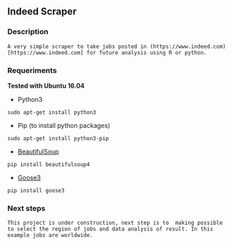 ## Indeed Scraper ##

### Description

	A very simple scraper to take jobs posted in (https://www.indeed.com)[https://www.indeed.com] for future analysis using R or python.

### Requeriments

**Tested with Ubuntu 16.04**

- Python3

```
sudo apt-get install python3
```

- Pip (to install python packages)

```
sudo apt-get install python3-pip
```

- [BeautifulSoup](https://www.crummy.com/software/BeautifulSoup/bs4/doc)

```
pip install beautifulsoup4
```

- [Goose3](https://github.com/goose3/goose3)

```
pip install goose3
```


### Next steps

	This project is under construction, next step is to  making possible to select the region of jobs and data analysis of result. In this example jobs are worldwide.
